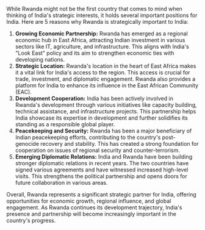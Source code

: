While Rwanda might not be the first country that comes to mind when thinking of India's strategic interests, it holds several important positions for India. Here are 5 reasons why Rwanda is strategically important to India:

1. **Growing Economic Partnership:** Rwanda has emerged as a regional economic hub in East Africa, attracting Indian investment in various sectors like IT, agriculture, and infrastructure. This aligns with India's "Look East" policy and its aim to strengthen economic ties with developing nations.
2. **Strategic Location:** Rwanda's location in the heart of East Africa makes it a vital link for India's access to the region. This access is crucial for trade, investment, and diplomatic engagement. Rwanda also provides a platform for India to enhance its influence in the East African Community (EAC).
3. **Development Cooperation:** India has been actively involved in Rwanda's development through various initiatives like capacity building, technical assistance, and infrastructure projects. This partnership helps India showcase its expertise in development and further solidifies its standing as a responsible global player.
4. **Peacekeeping and Security:** Rwanda has been a major beneficiary of Indian peacekeeping efforts, contributing to the country's post-genocide recovery and stability. This has created a strong foundation for cooperation on issues of regional security and counter-terrorism.
5. **Emerging Diplomatic Relations:** India and Rwanda have been building stronger diplomatic relations in recent years. The two countries have signed various agreements and have witnessed increased high-level visits. This strengthens the political partnership and opens doors for future collaboration in various areas.

Overall, Rwanda represents a significant strategic partner for India, offering opportunities for economic growth, regional influence, and global engagement. As Rwanda continues its development trajectory, India's presence and partnership will become increasingly important in the country's progress.
